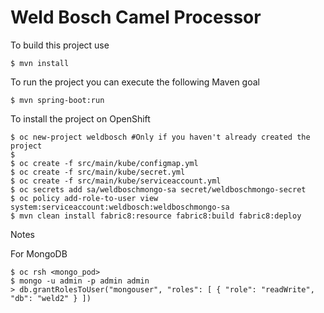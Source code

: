 # Weld Bosch Camel Processor

To build this project use

```
$ mvn install
```

To run the project you can execute the following Maven goal

```
$ mvn spring-boot:run
```

To install the project on OpenShift

```
$ oc new-project weldbosch #Only if you haven't already created the project
$ 
$ oc create -f src/main/kube/configmap.yml
$ oc create -f src/main/kube/secret.yml
$ oc create -f src/main/kube/serviceaccount.yml
$ oc secrets add sa/weldboschmongo-sa secret/weldboschmongo-secret
$ oc policy add-role-to-user view system:serviceaccount:weldbosch:weldboschmongo-sa
$ mvn clean install fabric8:resource fabric8:build fabric8:deploy
```

Notes

For MongoDB

```
$ oc rsh <mongo_pod>
$ mongo -u admin -p admin admin
> db.grantRolesToUser("mongouser", "roles": [ { "role": "readWrite", "db": "weld2" } ])
```    